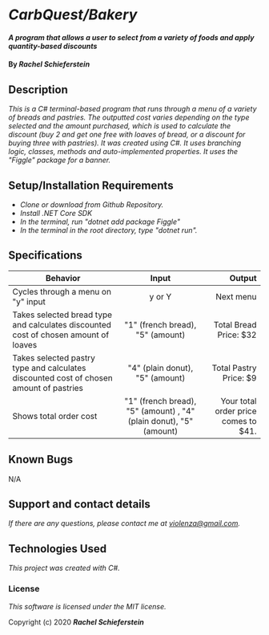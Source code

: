 # _CarbQuest/Bakery_

#### _A program that allows a user to select from a variety of foods and apply quantity-based discounts_

#### By _**Rachel Schieferstein**_

## Description

_This is a C# terminal-based program that runs through a menu of a variety of breads and pastries. The outputted cost varies depending on the type selected and the amount purchased, which is used to calculate the discount (buy 2 and get one free with loaves of bread, or a discount for buying three with pastries). It was created using C#. It uses branching logic, classes, methods and auto-implemented properties. It uses the "Figgle" package for a banner._

## Setup/Installation Requirements


* _Clone or download from Github Repository._
* _Install .NET Core SDK_
* _In the terminal, run "dotnet add package Figgle"_
* _In the terminal in the root directory, type "dotnet run"._

## Specifications
| Behavior      | Input         | Output|
| ------------- |:-------------:| -----:|
| Cycles through a menu on "y" input  | y or Y             | Next menu |
| Takes selected bread type and calculates discounted cost of chosen amount of loaves | "1" (french bread), "5" (amount)             |Total Bread Price: $32 |
|Takes selected pastry type and calculates discounted cost of chosen amount of pastries   | "4" (plain donut), "5" (amount)             | Total Pastry Price: $9 |
| Shows total order cost   | "1" (french bread), "5" (amount) , "4" (plain donut), "5" (amount)           | Your total order price comes to $41. |


## Known Bugs

N/A

## Support and contact details

_If there are any questions, please contact me at violenza@gmail.com._

## Technologies Used

_This project was created with C#._

### License

*This software is licensed under the MIT license.*

Copyright (c) 2020 **_Rachel Schieferstein_**